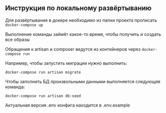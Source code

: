 
## Инструкция по локальному развёртыванию

Для развёртывания в докере необходимо из папки проекта прописать ```docker-compose up```

Выполнение команды займёт какое-то время, чтобы получить и создать все образы

Обращения к artisan и composer ведутся из контейнеров через ```docker-compose run```

Например, чтобы запустить миграции нужно выполнить:

```docker-compose run artisan migrate```

Чтобы заполнить БД произвольными данными выполняется следующяя команда:

```docker-compose run artisan db:seed```

Актуальная версия .env конфига находится в .env.example
